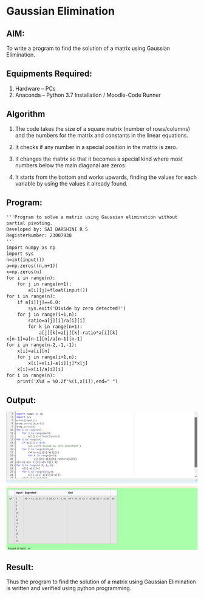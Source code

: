 # Gaussian Elimination

## AIM:
To write a program to find the solution of a matrix using Gaussian Elimination.

## Equipments Required:
1. Hardware – PCs
2. Anaconda – Python 3.7 Installation / Moodle-Code Runner

## Algorithm
1. The code takes the size of a square matrix (number of rows/columns) and the numbers for the matrix and constants in the linear equations.

2. It checks if any number in a special position in the matrix is zero.

3. It changes the matrix so that it becomes a special kind where most numbers below the main diagonal are zeros.

4. It starts from the bottom and works upwards, finding the values for each variable by using the values it already found.

## Program:
```
'''Program to solve a matrix using Gaussian elimination without partial pivoting.
Developed by: SAI DARSHINI R S
RegisterNumber: 23007938
'''
import numpy as np
import sys
n=int(input())
a=np.zeros((n,n+1))
x=np.zeros(n)
for i in range(n):
    for j in range(n+1):
        a[i][j]=float(input())
for i in range(n):
    if a[i][j]==0.0:
        sys.exit('Divide by zero detected!')
    for j in range(i+1,n):
        ratio=a[j][i]/a[i][i]
        for k in range(n+1):
            a[j][k]=a[j][k]-ratio*a[i][k]
x[n-1]=a[n-1][n]/a[n-1][n-1]
for i in range(n-2,-1,-1):
    x[i]=a[i][n]
    for j in range(i+1,n):
        x[i]=x[i]-a[i][j]*x[j]
    x[i]=x[i]/a[i][i]
for i in range(n):
    print('X%d = %0.2f'%(i,x[i]),end=" ")
```

## Output:

![Alt text](image.png)

## Result:
Thus the program to find the solution of a matrix using Gaussian Elimination is written and verified using python programming.

